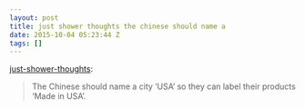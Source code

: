 ```yaml
---
layout: post
title: just shower thoughts the chinese should name a
date: 2015-10-04 05:23:44 Z
tags: []
---
```

[just-shower-thoughts](http://just-shower-thoughts.tumblr.com/post/130423202729/the-chinese-should-name-a-city-usa-so-they-can):

> The Chinese should name a city ‘USA’ so they can label their products ‘Made in USA’.

